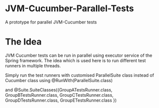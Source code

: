JVM-Cucumber-Parallel-Tests
===========================

A prototype for parallel JVM-Cucumber tests

The Idea
=======

JVM Cucumber tests can be run in parallel using executor service of the Spring framework.
The idea which is used here is to run different test runners in multiple threads.

Simply run the test runners with customised ParallelSuite class instead of Cucumber class
using @RunWith(ParallelSuite.class)

and @Suite.SuiteClasses({GroupATestsRunner.class, GroupBTestsRunner.class, GroupCTestsRunner.class, GroupDTestsRunner.class, GroupETestsRunner.class })




